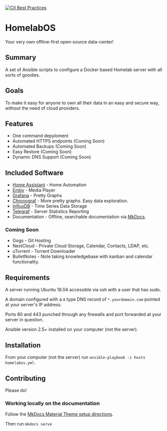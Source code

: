 [![CII Best Practices](https://bestpractices.coreinfrastructure.org/projects/1894/badge)](https://bestpractices.coreinfrastructure.org/projects/1894)

# HomelabOS

Your very own offline-first open-source data-center!

## Summary

A set of Ansible scripts to configure a Docker based Homelab server with all sorts of goodies.

## Goals

To make it easy for anyone to own all their data in an easy and secure way, without the need of cloud providers.

## Features

* One command depyloment
* Automated HTTPS endpoints (Coming Soon)
* Automated Backups (Coming Soon)
* Easy Restore (Coming Soon)
* Dynamic DNS Support (Coming Soon)

## Included Software

* [Home Assistant](https://www.home-assistant.io/) - Home Automation
* [Emby](https://emby.media/) - Media Player
* [Grafana](https://grafana.com/) - Pretty Graphs
* [Chronograf](https://www.influxdata.com/time-series-platform/chronograf/) - More pretty graphs. Easy data exploration.
* [InfluxDB](https://www.influxdata.com/time-series-platform/influxdb/) - Time Series Data Storage
* [Telegraf](https://www.influxdata.com/time-series-platform/telegraf/) - Server Statistics Reporting
* Documentation - Offline, searchable documentation via [MkDocs](https://www.mkdocs.org/).

### Coming Soon

* Gogs - Git Hosting
* NextCloud - Private Cloud Storage, Calendar, Contacts, LDAP, etc.
* uTorrent - Torrent Downloader
* BulletNotes - Note taking knowledgebase with kanban and calendar functionality.

## Requirements

A server running Ubuntu 18.04 accessible via ssh with a user that has sudo.

A domain configured with a `A` type DNS record of `*.yourdomain.com` pointed at your server's IP address.

Ports 80 and 443 punched through any firewalls and port forwarded at your server in question.

Ansible version 2.5+ installed on your computer (not the server).

## Installation

From your computer (not the server) run `ansible-playbook -i hosts homelabos.yml`.

## Contributing

Please do!

### Working locally on the documentation

Follow the [MkDocs Material Theme setup directions](https://squidfunk.github.io/mkdocs-material/getting-started/).

Then run `mkdocs serve`